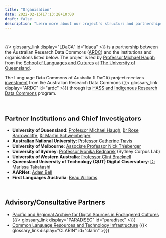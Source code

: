 ```yaml
---
title: "Organisation"
date: 2022-02-15T17:13:28+10:00
draft: false
description: "Learn more about our project's structure and partnerships."
---
```


<br>

{{< glossary_link display="LDaCA" id="ldaca" >}} is a partnership between the Australian Research Data Commons ([ARDC](https://ardc.edu.au/)) and the institutions and organisations listed below. The project is led by [Professor Michael Haugh](https://languages-cultures.uq.edu.au/profile/1498/michael-haugh) from the [School of Languages and Cultures](https://languages-cultures.uq.edu.au) at [The University of Queensland](https://www.uq.edu.au).

The Language Data Commons of Australia (LDaCA) project receives [investment](https://doi.org/10.47486/HIR001)
from the Australian Research Data Commons ({{< glossary_link display="ARDC" id="ardc" >}}) through its [HASS and Indigenous Research Data Commons](https://ardc.edu.au/hass-and-indigenous-research-data-commons/) program.

<br>

## Partner Institutions and Chief Investigators

- **University of Queensland**: [Professor Michael Haugh](https://languages-cultures.uq.edu.au/profile/1498/michael-haugh), [Dr Rose Barrowcliffe](https://languages-cultures.uq.edu.au/profile/10676/rose-barrowcliffe), [Dr Martin Schweinberger](https://languages-cultures.uq.edu.au/profile/4295/martin-schweinberger)
- **Australian National University**: [Professor Catherine Travis](https://researchers.anu.edu.au/researchers/travis-ce)
- **University of Melbourne**: [Associate Professor Nick Thieberger](https://findanexpert.unimelb.edu.au/profile/18278-nick-thieberger)
- **University of Sydney**: [Professor Monika Bednarek](https://www.sydney.edu.au/arts/about/our-people/academic-staff/monika-bednarek.html) (Sydney Corpus Lab)
- **University of Western Australia**: [Professor Clint Bracknell](https://research-repository.uwa.edu.au/en/persons/clint-bracknell)
- **Queensland University of Technology (QUT) Digital Observatory**: [Dr Marissa Takahashi](https://www.qut.edu.au/about/our-people/academic-profiles/marissa.takahashi)
- **AARNet**: [Adam Bell](https://www.linkedin.com/in/adamjohnbell/)
- **First Languages Australia**: [Beau Williams](https://www.firstlanguages.org.au/about)

<br>

## Advisory/Consultative Partners

- [Pacific and Regional Archive for Digital Sources in Endangered Cultures](https://www.paradisec.org.au) ({{< glossary_link display="PARADISEC" id="paradisec" >}})
- [Common Language Resources and Technology Infrastructure](https://www.clarin.eu) ({{< glossary_link display="CLARIN" id="clarin" >}})

<br>
